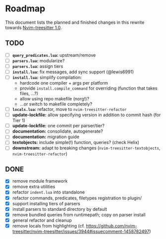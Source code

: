 # Roadmap

This document lists the planned and finished changes in this rewrite towards [Nvim-treesitter 1.0](https://github.com/nvim-treesitter/nvim-treesitter/issues/4767).

## TODO

- [ ] **`query_predicates.lua`:** upstream/remove
- [ ] **`parsers.lua`:** modularize?
- [ ] **`parsers.lua`:** assign tiers
- [ ] **`install.lua`:** fix messages, add sync support (@lewis6991)
- [ ] **`install.lua`:** simplify compilation:
  - hardcode one compiler + args per platform
  - provide `install.compile_command` for overriding (function that takes files, ...?)
  - allow using repo makefile (norg!)?
  - ...or switch to makefile completely?
- [ ] **`locals.lua`:** refactor, move to `nvim-treesitter-refactor`
- [ ] **update-lockfile:** allow specifying version in addition to commit hash (for Tier 1)
- [ ] **update-lockfile:** one commit per parser/tier?
- [ ] **documentation:** consolidate, autogenerate?
- [ ] **documentation:** migration guide
- [ ] **textobjects:** include simple(!) function, queries? (check Helix)
- [ ] **downstream:** adapt to breaking changes (`nvim-treesitter-textobjects`, `nvim-treesitter-refactor`)

## DONE

- [X] remove module framework
- [X] remove extra utilities
- [X] refactor `indent.lua` into standalone
- [X] refactor commands, predicates, filetypes registration to plugin/
- [X] support installing tiers of parsers
- [X] install parsers to standard directory by default
- [X] remove bundled queries from runtimepath; copy on parser install
- [X] general refactor and cleanup
- [X] remove locals from highlighting (cf. https://github.com/nvim-treesitter/nvim-treesitter/issues/3944#issuecomment-1458782497)
